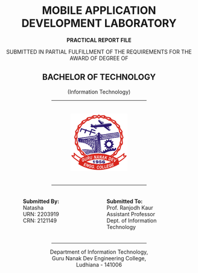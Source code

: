 <div align="center">

<h1>MOBILE APPLICATION DEVELOPMENT LABORATORY</h1>

<strong>PRACTICAL REPORT FILE</strong>

<p>SUBMITTED IN PARTIAL FULFILLMENT OF THE REQUIREMENTS FOR THE AWARD OF DEGREE OF</p>

<h2>BACHELOR OF TECHNOLOGY</h2>
<p>(Information Technology)</p>

<hr style="width: 50%;">

<!-- Add the logo below. Replace the URL with your actual image path -->
<img src="https://github.com/natasha-dhingra/M_A_D-Mobile-Application-and-Development/blob/master/Batch%202021-2025/2203919/gndec.png?raw=true" alt="College Logo" width="150" style="margin: 20px 0;"/> <!-- Replace with actual logo URL -->

<hr style="width: 50%;">

<div style="display: flex; justify-content: space-between; width: 80%; text-align: left; margin: 20px auto;">
    <div style="width: 45%;">
        <p><strong>Submitted By:</strong><br>
        Natasha<br>
        URN: 2203919<br>
        CRN: 2121149</p>
    </div>
    <div style="width: 45%;">
        <p><strong>Submitted To:</strong><br>
        Prof. Ranjodh Kaur<br>
        Assistant Professor<br>
        Dept. of Information Technology</p>
    </div>
</div>

<hr style="width: 50%;">

<p>Department of Information Technology,<br>
Guru Nanak Dev Engineering College,<br>
Ludhiana - 141006</p>

</div>
